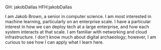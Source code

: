 GH: jakobDallas
HFH:jakobDallas 

I am Jakob Brown, a senior in computer science. I am most interested in machine learning, particularly on an enterprise scale.
I have a particular interest in how we can deploy tech at a large enterprise, and how each system interacts at that scale. I am familiar with networking and cloud infrastructure. 
I don't know much about digital archaeology; however, I am curious to see how I can apply what I learn here. 
